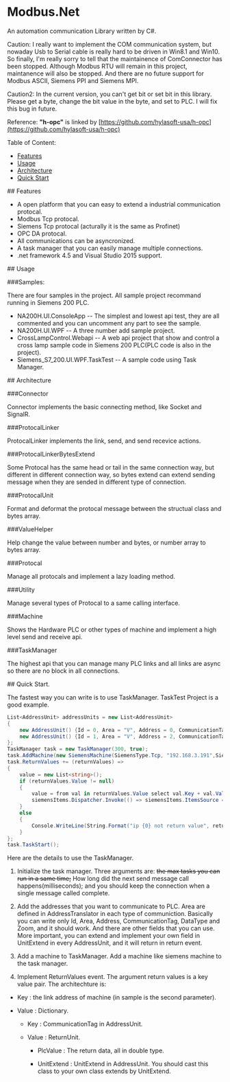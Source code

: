 Modbus.Net
===================

An automation communication Library written by C#.

Caution: I really want to implement the COM communication system, but nowaday Usb to Serial cable is really hard to be driven in Win8.1 and Win10. So finally, I'm really sorry to tell that the maintainence of ComConnector has been stopped. Although Modbus RTU will remain in this project, maintanence will also be stopped. And there are no future support for Modbus ASCII, Siemens PPI and Siemens MPI. 

Caution2: In the current version, you can't get bit or set bit in this library. Please get a byte, change the bit value in the byte, and set to PLC. I will fix this bug in future.

Reference: <b>"h-opc"</b> is linked by [https://github.com/hylasoft-usa/h-opc](https://github.com/hylasoft-usa/h-opc)

Table of Content:
* [Features](#features)
* [Usage](#usage)
* [Architecture](#architecture)
* [Quick Start](#quick_start)

##<a name="features"></a> Features
* A open platform that you can easy to extend a industrial communication protocal.
* Modbus Tcp protocal.
* Siemens Tcp protocal (acturally it is the same as Profinet)
* OPC DA protocal.
* All communications can be asyncronized.
* A task manager that you can easily manage multiple connections.
* .net framework 4.5 and Visual Studio 2015 support.

##<a name="usage"></a> Usage

###Samples:

There are four samples in the project. All sample project recommand running in Siemens 200 PLC.

* NA200H.UI.ConsoleApp -- The simplest and lowest api test, they are all commented and you can uncomment any part to see the sample.
* NA200H.UI.WPF -- A three number add sample project.
* CrossLampControl.Webapi -- A web api project that show and control a cross lamp sample code in Siemens 200 PLC(PLC code is also in the project).
* Siemens_S7_200.UI.WPF.TaskTest -- A sample code using Task Manager.

##<a name="architecture"></a> Architecture

###Connector

Connector implements the basic connecting method, like Socket and SignalR.

###ProtocalLinker

ProtocalLinker implements the link, send, and send recevice actions.

###ProtocalLinkerBytesExtend

Some Protocal has the same head or tail in the same connection way, but different in different connection way, so bytes extend can extend sending message when they are sended in different type of connection.

###ProtocalUnit

Format and deformat the protocal message between the structual class and bytes array.

###ValueHelper

Help change the value between number and bytes, or number array to bytes array.

###Protocal

Manage all protocals and implement a lazy loading method.

###Utility

Manage several types of Protocal to a same calling interface.

###Machine

Shows the Hardware PLC or other types of machine and implement a high level send and receive api.

###TaskManager

The highest api that you can manage many PLC links and all links are async so there are no block in all connections.

##<a name="quick_start"></a> Quick Start.

The fastest way you can write is to use TaskManager. TaskTest Project is a good example.


```C#
List<AddressUnit> addressUnits = new List<AddressUnit>
{
    new AddressUnit() {Id = 0, Area = "V", Address = 0, CommunicationTag = "D1", DataType = typeof (ushort), Zoom = 1},
    new AddressUnit() {Id = 1, Area = "V", Address = 2, CommunicationTag = "D2", DataType = typeof (float), Zoom = 1}
};
TaskManager task = new TaskManager(300, true);
task.AddMachine(new SiemensMachine(SiemensType.Tcp, "192.168.3.191",SiemensMachineModel.S7_200, addressUnits, true));
task.ReturnValues += (returnValues) =>
{
    value = new List<string>();
    if (returnValues.Value != null)
    {
        value = from val in returnValues.Value select val.Key + val.Value;
        siemensItems.Dispatcher.Invoke(() => siemensItems.ItemsSource = value);
    }
    else
    {
        Console.WriteLine(String.Format("ip {0} not return value", returnValues.Key));
    }
};
task.TaskStart();
```


Here are the details to use the TaskManager.

1. Initialize the task manager. 
Three arguments are: <s>the max tasks you can run in a same time;</s> How long did the next send message call happens(milliseconds); and you should keep the connection when a single message called complete.

2. Add the addresses that you want to communicate to PLC. Area are defined in AddressTranslator in each type of communiction.
Basically you can write only Id, Area, Address, CommunicationTag, DataType and Zoom, and it should work. And there are other fields that you can use. 
More important, you can extend and implement your own field in UnitExtend in every AddressUnit, and it will return in return event.

3. Add a machine to TaskManager.
Add a machine like siemens machine to the task manager.

4. Implement ReturnValues event.
The argument return values is a key value pair. The architechture is:

  * Key : the link address of machine (in sample is the second parameter).<p>
  * Value : Dictionary.<p>
    * Key : CommunicationTag in AddressUnit.<p>
    * Value : ReturnUnit.<p>
      * PlcValue : The return data, all in double type.<p>
      * UnitExtend : UnitExtend in AddressUnit. You should cast this class to your own class extends by UnitExtend.